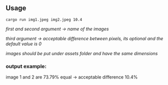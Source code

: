 ## Usage

```console
cargo run img1.jpeg img2.jpeg 10.4
```
*first and second argument -> name of the images*

*third argument  -> acceptable difference between pixels, its optional and the default value is 0*

*images should be put under assets folder and have the same dimensions*

### output example:

image 1 and 2 are 73.79% equal -> acceptable difference 10.4%
